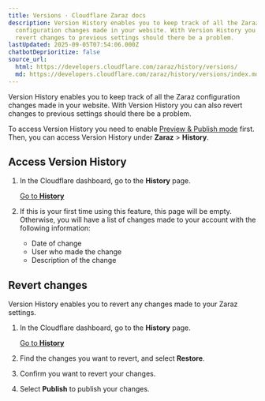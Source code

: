 ```yaml
---
title: Versions · Cloudflare Zaraz docs
description: Version History enables you to keep track of all the Zaraz
  configuration changes made in your website. With Version History you can also
  revert changes to previous settings should there be a problem.
lastUpdated: 2025-09-05T07:54:06.000Z
chatbotDeprioritize: false
source_url:
  html: https://developers.cloudflare.com/zaraz/history/versions/
  md: https://developers.cloudflare.com/zaraz/history/versions/index.md
---
```


Version History enables you to keep track of all the Zaraz configuration changes made in your website. With Version History you can also revert changes to previous settings should there be a problem.

To access Version History you need to enable [Preview & Publish mode](https://developers.cloudflare.com/zaraz/history/preview-mode/) first. Then, you can access Version History under **Zaraz** > **History**.

## Access Version History

1. In the Cloudflare dashboard, go to the **History** page.

   [Go to **History**](https://dash.cloudflare.com/?to=/:account/tag-management/history)

2. If this is your first time using this feature, this page will be empty. Otherwise, you will have a list of changes made to your account with the following information:

   * Date of change
   * User who made the change
   * Description of the change

## Revert changes

Version History enables you to revert any changes made to your Zaraz settings.

1. In the Cloudflare dashboard, go to the **History** page.

   [Go to **History**](https://dash.cloudflare.com/?to=/:account/tag-management/history)

2. Find the changes you want to revert, and select **Restore**.

3. Confirm you want to revert your changes.

4. Select **Publish** to publish your changes.
